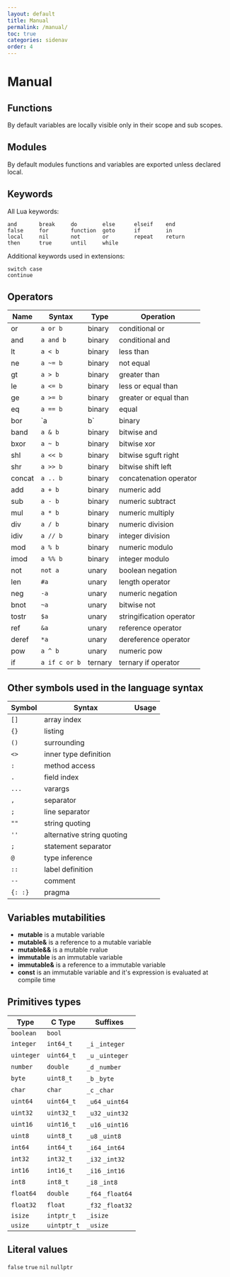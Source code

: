 ```yaml
---
layout: default
title: Manual
permalink: /manual/
toc: true
categories: sidenav
order: 4
---
```


# Manual

## Functions

By default variables are locally visible only in their scope and sub scopes.


## Modules

By default modules functions and variables are exported unless declared local.

## Keywords

All Lua keywords:
```
and       break     do        else      elseif    end
false     for       function  goto      if        in
local     nil       not       or        repeat    return
then      true      until     while
```

Additional keywords used in extensions:
```
switch case
continue
```

## Operators

| Name | Syntax | Type | Operation |
|---|---|---|---|
| or    | `a or b`      | binary   | conditional or           |
| and   | `a and b`     | binary   | conditional and          |
| lt    | `a < b`       | binary   | less than                |
| ne    | `a ~= b`      | binary   | not equal                |
| gt    | `a > b`       | binary   | greater than             |
| le    | `a <= b`      | binary   | less or equal than       |
| ge    | `a >= b`      | binary   | greater or equal than    |
| eq    | `a == b`      | binary   | equal                    |
| bor   | `a | b`       | binary   | bitwise or               |
| band  | `a & b`       | binary   | bitwise and              |
| bxor  | `a ~ b`       | binary   | bitwise xor              |
| shl   | `a << b`      | binary   | bitwise sguft right      |
| shr   | `a >> b`      | binary   | bitwise shift left       |
| concat| `a .. b`      | binary   | concatenation operator   |
| add   | `a + b`       | binary   | numeric add              |
| sub   | `a - b`       | binary   | numeric subtract         |
| mul   | `a * b`       | binary   | numeric multiply         |
| div   | `a / b`       | binary   | numeric division         |
| idiv  | `a // b`      | binary   | integer division         |
| mod   | `a % b`       | binary   | numeric modulo           |
| imod  | `a %% b`      | binary   | integer modulo           |
| not   | `not a`       | unary    | boolean negation         |
| len   | `#a`          | unary    | length operator          |
| neg   | `-a`          | unary    | numeric negation         |
| bnot  | `~a`          | unary    | bitwise not              |
| tostr | `$a`          | unary    | stringification operator |
| ref   | `&a`          | unary    | reference operator       |
| deref | `*a`          | unary    | dereference operator     |
| pow   | `a ^ b`       | unary    | numeric pow              |
| if    | `a if c or b` | ternary  | ternary if operator      |

## Other symbols used in the language syntax

| Symbol| Syntax | Usage |
|---|---|---|
| `[]`  | array index |
| `{}`  | listing |
| `()`  | surrounding |
| `<>`  | inner type definition |
| `:`   | method access |
| `.`   | field index |
| `...` | varargs |
| `,`   | separator |
| `;`   | line separator |
| `""`  | string quoting |
| `''`  | alternative string quoting |
| `;`   | statement separator |
| `@`   | type inference |
| `::`  | label definition |
| `--`  | comment |
| `{: :}` | pragma |



## Variables mutabilities

* **mutable** is a mutable variable
* **mutable&** is a reference to a mutable variable
* **mutable&&** is a mutable rvalue
* **immutable** is an immutable variable
* **immutable&** is a reference to a immutable variable
* **const** is an immutable variable and it's expression is evaluated at compile time

## Primitives types

| Type  | C Type  | Suffixes  |
|---|---|---|
| `boolean` | `bool` | |
| `integer` | `int64_t` | `_i` `_integer` |
| `uinteger`| `uint64_t` | `_u` `_uinteger` |
| `number` | `double` | `_d` `_number` |
| `byte` | `uint8_t` | `_b` `_byte` |
| `char` | `char` | `_c` `_char` |
| `uint64` | `uint64_t` | `_u64` `_uint64` |
| `uint32` | `uint32_t` | `_u32` `_uint32` |
| `uint16` | `uint16_t` | `_u16` `_uint16` |
| `uint8` | `uint8_t` | `_u8` `_uint8` |
| `int64` | `int64_t` | `_i64` `_int64` |
| `int32` | `int32_t` | `_i32` `_int32` |
| `int16` | `int16_t` | `_i16` `_int16` |
| `int8` | `int8_t` | `_i8` `_int8` |
| `float64` | `double` | `_f64` `_float64` |
| `float32` | `float` | `_f32` `_float32` |
| `isize` | `intptr_t` | `_isize` |
| `usize` | `uintptr_t` | `_usize` |

## Literal values

`false`
`true`
`nil`
`nullptr`